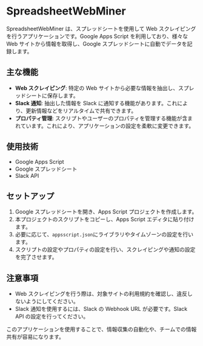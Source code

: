 # SpreadsheetWebMiner

SpreadsheetWebMiner は、スプレッドシートを使用して Web スクレイピングを行うアプリケーションです。Google Apps Script を利用しており、様々な Web サイトから情報を取得し、Google スプレッドシートに自動でデータを記録します。

## 主な機能

- **Web スクレイピング**: 特定の Web サイトから必要な情報を抽出し、スプレッドシートに保存します。
- **Slack 通知**: 抽出した情報を Slack に通知する機能があります。これにより、更新情報などをリアルタイムで共有できます。
- **プロパティ管理**: スクリプトやユーザーのプロパティを管理する機能が含まれています。これにより、アプリケーションの設定を柔軟に変更できます。

## 使用技術

- Google Apps Script
- Google スプレッドシート
- Slack API

## セットアップ

1. Google スプレッドシートを開き、Apps Script プロジェクトを作成します。
2. 本プロジェクトのスクリプトをコピーし、Apps Script エディタに貼り付けます。
3. 必要に応じて、`appsscript.json`にライブラリやタイムゾーンの設定を行います。
4. スクリプトの設定やプロパティの設定を行い、スクレイピングや通知の設定を完了させます。

## 注意事項

- Web スクレイピングを行う際は、対象サイトの利用規約を確認し、違反しないようにしてください。
- Slack 通知を使用するには、Slack の Webhook URL が必要です。Slack API の設定を行ってください。

このアプリケーションを使用することで、情報収集の自動化や、チームでの情報共有が容易になります。
